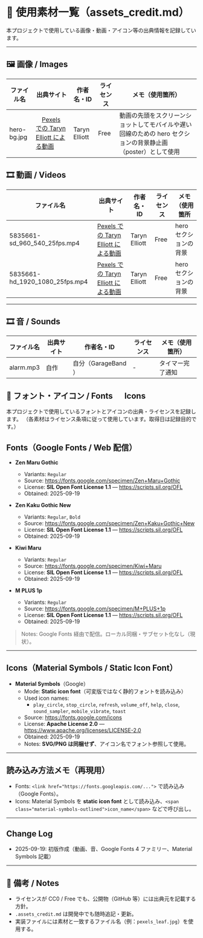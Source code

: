 # 📁 使用素材一覧（assets_credit.md）

本プロジェクトで使用している画像・動画・アイコン等の出典情報を記録しています。

---

## 🖼 画像 / Images

| ファイル名  | 出典サイト                                                                            | 作者名・ID    | ライセンス | メモ（使用箇所）                                                                                             |
| ----------- | ------------------------------------------------------------------------------------- | ------------- | ---------- | ------------------------------------------------------------------------------------------------------------ |
| hero-bg.jpg | 　[Pexels での Taryn Elliott による動画](https://www.pexels.com/ja-jp/video/5835661/) | Taryn Elliott | Free       | 動画の先頭をスクリーンショットしてモバイルや遅い回線のための hero セクションの背景静止画（poster）として使用 |

## 🎞 動画 / Videos

| ファイル名                     | 出典サイト                                                                          | 作者名・ID    | ライセンス | メモ（使用箇所        |
| ------------------------------ | ----------------------------------------------------------------------------------- | ------------- | ---------- | --------------------- |
| 5835661-sd_960_540_25fps.mp4   | [Pexels での Taryn Elliott による動画](https://www.pexels.com/ja-jp/video/5835661/) | Taryn Elliott | Free       | hero セクションの背景 |
| 5835661-hd_1920_1080_25fps.mp4 | [Pexels での Taryn Elliott による動画](https://www.pexels.com/ja-jp/video/5835661/) | Taryn Elliott | Free       | hero セクションの背景 |

---

## 🎞 音 / Sounds

| ファイル名 | 出典サイト | 作者名・ID          | ライセンス | メモ（使用箇所） |
| ---------- | ---------- | ------------------- | ---------- | ---------------- |
| alarm.mp3  | 自作       | 自分（GarageBand ） | -          | タイマー完了通知 |

## 🎨 フォント・アイコン / Fonts 　 Icons

本プロジェクトで使用しているフォントとアイコンの出典・ライセンスを記録します。
（各素材はライセンス条項に従って使用しています。取得日は記録目的です。）

## Fonts（Google Fonts / Web 配信）

- **Zen Maru Gothic**

  - Variants: `Regular`
  - Source: https://fonts.google.com/specimen/Zen+Maru+Gothic
  - License: **SIL Open Font License 1.1** — https://scripts.sil.org/OFL
  - Obtained: 2025-09-19

- **Zen Kaku Gothic New**

  - Variants: `Regular`, `Bold`
  - Source: https://fonts.google.com/specimen/Zen+Kaku+Gothic+New
  - License: **SIL Open Font License 1.1** — https://scripts.sil.org/OFL
  - Obtained: 2025-09-19

- **Kiwi Maru**

  - Variants: `Regular`
  - Source: https://fonts.google.com/specimen/Kiwi+Maru
  - License: **SIL Open Font License 1.1** — https://scripts.sil.org/OFL
  - Obtained: 2025-09-19

- **M PLUS 1p**
  - Variants: `Regular`
  - Source: https://fonts.google.com/specimen/M+PLUS+1p
  - License: **SIL Open Font License 1.1** — https://scripts.sil.org/OFL
  - Obtained: 2025-09-19

> Notes: Google Fonts 経由で配信。ローカル同梱・サブセット化なし（現状）。

---

## Icons（Material Symbols / Static Icon Font）

- **Material Symbols**（Google）
  - Mode: **Static icon font**（可変版ではなく静的フォントを読み込み）
  - Used icon names:
    - `play_circle`, `stop_circle`, `refresh`, `volume_off`,
      `help`, `close`, `sound_sampler`, `mobile_vibrate`, `toast`
  - Source: https://fonts.google.com/icons
  - License: **Apache License 2.0** — https://www.apache.org/licenses/LICENSE-2.0
  - Obtained: 2025-09-19
  - Notes: **SVG/PNG は同梱せず**、アイコン名でフォント参照して使用。

---

## 読み込み方法メモ（再現用）

- Fonts: `<link href="https://fonts.googleapis.com/...">` で読み込み（Google Fonts）。
- Icons: Material Symbols を **static icon font** として読み込み、`<span class="material-symbols-outlined">icon_name</span>` などで呼び出し。

---

## Change Log

- 2025-09-19: 初版作成（動画、音、Google Fonts 4 ファミリー、Material Symbols 記載）

---

## 📝 備考 / Notes

- ライセンスが CC0 / Free でも、公開物（GitHub 等）には出典元を記載する方針。
- `.assets_credit.md` は開発中でも随時追記・更新。
- 実装ファイルには素材と一致するファイル名（例：`pexels_leaf.jpg`）を使用する。
